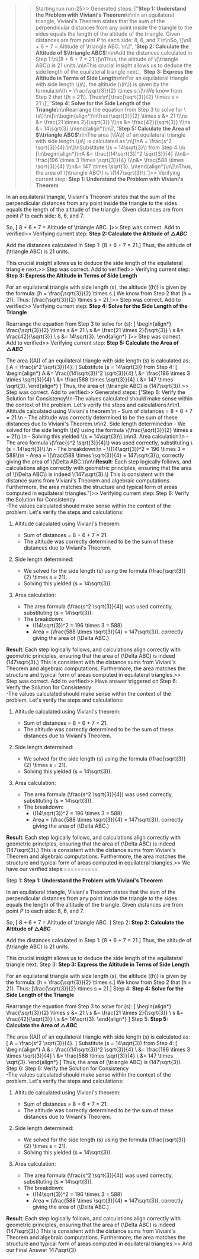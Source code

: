 >> Starting run run-25>> 
Generated steps: 
["**Step 1: Understand the Problem with Viviani's Theorem**\n\nIn an equilateral triangle, Viviani's Theorem states that the sum of the perpendicular distances from any point inside the triangle to the sides equals the length of the altitude of the triangle. Given distances are from point $P$ to each side: 8, 6, and 7.\n\nSo, \\[\n8 + 6 + 7 = Altitude of \\triangle ABC. \n\\]", '**Step 2: Calculate the Altitude of $\\triangle ABC$**\n\nAdd the distances calculated in Step 1:\n\\[8 + 6 + 7 = 21.\\]\nThus, the altitude of \\(\\triangle ABC\\) is 21 units.\n\nThis crucial insight allows us to deduce the side length of the equilateral triangle next.', '**Step 3: Express the Altitude in Terms of Side Length**\n\nFor an equilateral triangle with side length \\(s\\), the altitude (\\(h\\)) is given by the formula:\n\\[h = \\frac{\\sqrt{3}}{2} \\times s.\\]\nWe know from Step 2 that \\(h = 21\\). Thus:\n\\[\\frac{\\sqrt{3}}{2} \\times s = 21.\\]', '**Step 4: Solve for the Side Length of the Triangle**\n\nRearrange the equation from Step 3 to solve for \\(s\\):\n\\[\n\\begin{align*}\n\\frac{\\sqrt{3}}{2} \\times s &= 21 \\\\\ns &= \\frac{21 \\times 2}{\\sqrt{3}} \\\\\ns &= \\frac{42}{\\sqrt{3}} \\\\\ns &= 14\\sqrt{3}.\n\\end{align*}\n\\]', '**Step 5: Calculate the Area of $\\triangle ABC$**\n\nThe area (\\(A\\)) of an equilateral triangle with side length \\(s\\) is calculated as:\n\\[\nA = \\frac{s^2 \\sqrt{3}}{4}.\n\\]\nSubstitute \\(s = 14\\sqrt{3}\\) from Step 4:\n\\[\n\\begin{align*}\nA &= \\frac{(14\\sqrt{3})^2 \\sqrt{3}}{4} \\\\\n&= \\frac{196 \\times 3 \\times \\sqrt{3}}{4} \\\\\n&= \\frac{588 \\times \\sqrt{3}}{4} \\\\\n&= 147 \\times \\sqrt{3}. \n\\end{align*}\n\\]\nThus, the area of \\(\\triangle ABC\\) is \\(147\\sqrt{3}\\).']>> 
Verifying current step: 
**Step 1: Understand the Problem with Viviani's Theorem**

In an equilateral triangle, Viviani's Theorem states that the sum of the perpendicular distances from any point inside the triangle to the sides equals the length of the altitude of the triangle. Given distances are from point $P$ to each side: 8, 6, and 7.

So, \[
8 + 6 + 7 = Altitude of \triangle ABC. 
\]>> 
Step was correct. Add to verified>> 
Verifying current step: 
**Step 2: Calculate the Altitude of $\triangle ABC$**

Add the distances calculated in Step 1:
\[8 + 6 + 7 = 21.\]
Thus, the altitude of \(\triangle ABC\) is 21 units.

This crucial insight allows us to deduce the side length of the equilateral triangle next.>> 
Step was correct. Add to verified>> 
Verifying current step: 
**Step 3: Express the Altitude in Terms of Side Length**

For an equilateral triangle with side length \(s\), the altitude (\(h\)) is given by the formula:
\[h = \frac{\sqrt{3}}{2} \times s.\]
We know from Step 2 that \(h = 21\). Thus:
\[\frac{\sqrt{3}}{2} \times s = 21.\]>> 
Step was correct. Add to verified>> 
Verifying current step: 
**Step 4: Solve for the Side Length of the Triangle**

Rearrange the equation from Step 3 to solve for \(s\):
\[
\begin{align*}
\frac{\sqrt{3}}{2} \times s &= 21 \\
s &= \frac{21 \times 2}{\sqrt{3}} \\
s &= \frac{42}{\sqrt{3}} \\
s &= 14\sqrt{3}.
\end{align*}
\]>> 
Step was correct. Add to verified>> 
Verifying current step: 
**Step 5: Calculate the Area of $\triangle ABC$**

The area (\(A\)) of an equilateral triangle with side length \(s\) is calculated as:
\[
A = \frac{s^2 \sqrt{3}}{4}.
\]
Substitute \(s = 14\sqrt{3}\) from Step 4:
\[
\begin{align*}
A &= \frac{(14\sqrt{3})^2 \sqrt{3}}{4} \\
&= \frac{196 \times 3 \times \sqrt{3}}{4} \\
&= \frac{588 \times \sqrt{3}}{4} \\
&= 147 \times \sqrt{3}. 
\end{align*}
\]
Thus, the area of \(\triangle ABC\) is \(147\sqrt{3}\).>> 
Step was correct. Add to verified>> 
Generated steps: 
["Step 6: Verify the Solution for Consistency\\\n-The values calculated should make sense within the context of the problem. Let's verify the steps and calculations:\n\n1. Altitude calculated using Viviani's theorem:\n   - Sum of distances = 8 + 6 + 7 = 21.\n   - The altitude was correctly determined to be the sum of these distances due to Viviani's Theorem.\n\n2. Side length determined:\n   - We solved for the side length \\(s\\) using the formula \\(\\frac{\\sqrt{3}}{2} \\times s = 21\\).\n   - Solving this yielded \\(s = 14\\sqrt{3}\\).\n\n3. Area calculation:\n   - The area formula \\(\\frac{s^2 \\sqrt{3}}{4}\\) was used correctly, substituting \\(s = 14\\sqrt{3}\\).\n   - The breakdown:\n     - \\((14\\sqrt{3})^2 = 196 \\times 3 = 588\\)\n     - Area = \\(\\frac{588 \\times \\sqrt{3}}{4} = 147\\sqrt{3}\\), correctly giving the area of \\(\\Delta ABC.\\)\n\n**Result**: Each step logically follows, and calculations align correctly with geometric principles, ensuring that the area of \\(\\Delta ABC\\) is indeed \\(147\\sqrt{3}.\\) This is consistent with the distance sums from Viviani's Theorem and algebraic computations. Furthermore, the area matches the structure and typical form of areas computed in equilateral triangles."]>> 
Verifying current step: 
Step 6: Verify the Solution for Consistency\
-The values calculated should make sense within the context of the problem. Let's verify the steps and calculations:

1. Altitude calculated using Viviani's theorem:
   - Sum of distances = 8 + 6 + 7 = 21.
   - The altitude was correctly determined to be the sum of these distances due to Viviani's Theorem.

2. Side length determined:
   - We solved for the side length \(s\) using the formula \(\frac{\sqrt{3}}{2} \times s = 21\).
   - Solving this yielded \(s = 14\sqrt{3}\).

3. Area calculation:
   - The area formula \(\frac{s^2 \sqrt{3}}{4}\) was used correctly, substituting \(s = 14\sqrt{3}\).
   - The breakdown:
     - \((14\sqrt{3})^2 = 196 \times 3 = 588\)
     - Area = \(\frac{588 \times \sqrt{3}}{4} = 147\sqrt{3}\), correctly giving the area of \(\Delta ABC.\)

**Result**: Each step logically follows, and calculations align correctly with geometric principles, ensuring that the area of \(\Delta ABC\) is indeed \(147\sqrt{3}.\) This is consistent with the distance sums from Viviani's Theorem and algebraic computations. Furthermore, the area matches the structure and typical form of areas computed in equilateral triangles.>> 
Step was correct. Add to verified>> 
Have answer triggered on Step 6: Verify the Solution for Consistency\
-The values calculated should make sense within the context of the problem. Let's verify the steps and calculations:

1. Altitude calculated using Viviani's theorem:
   - Sum of distances = 8 + 6 + 7 = 21.
   - The altitude was correctly determined to be the sum of these distances due to Viviani's Theorem.

2. Side length determined:
   - We solved for the side length \(s\) using the formula \(\frac{\sqrt{3}}{2} \times s = 21\).
   - Solving this yielded \(s = 14\sqrt{3}\).

3. Area calculation:
   - The area formula \(\frac{s^2 \sqrt{3}}{4}\) was used correctly, substituting \(s = 14\sqrt{3}\).
   - The breakdown:
     - \((14\sqrt{3})^2 = 196 \times 3 = 588\)
     - Area = \(\frac{588 \times \sqrt{3}}{4} = 147\sqrt{3}\), correctly giving the area of \(\Delta ABC.\)

**Result**: Each step logically follows, and calculations align correctly with geometric principles, ensuring that the area of \(\Delta ABC\) is indeed \(147\sqrt{3}.\) This is consistent with the distance sums from Viviani's Theorem and algebraic computations. Furthermore, the area matches the structure and typical form of areas computed in equilateral triangles.>> 
We have our verified steps:==========
>> 
Step 1:
**Step 1: Understand the Problem with Viviani's Theorem**

In an equilateral triangle, Viviani's Theorem states that the sum of the perpendicular distances from any point inside the triangle to the sides equals the length of the altitude of the triangle. Given distances are from point $P$ to each side: 8, 6, and 7.

So, \[
8 + 6 + 7 = Altitude of \triangle ABC. 
\]
Step 2:
**Step 2: Calculate the Altitude of $\triangle ABC$**

Add the distances calculated in Step 1:
\[8 + 6 + 7 = 21.\]
Thus, the altitude of \(\triangle ABC\) is 21 units.

This crucial insight allows us to deduce the side length of the equilateral triangle next.
Step 3:
**Step 3: Express the Altitude in Terms of Side Length**

For an equilateral triangle with side length \(s\), the altitude (\(h\)) is given by the formula:
\[h = \frac{\sqrt{3}}{2} \times s.\]
We know from Step 2 that \(h = 21\). Thus:
\[\frac{\sqrt{3}}{2} \times s = 21.\]
Step 4:
**Step 4: Solve for the Side Length of the Triangle**

Rearrange the equation from Step 3 to solve for \(s\):
\[
\begin{align*}
\frac{\sqrt{3}}{2} \times s &= 21 \\
s &= \frac{21 \times 2}{\sqrt{3}} \\
s &= \frac{42}{\sqrt{3}} \\
s &= 14\sqrt{3}.
\end{align*}
\]
Step 5:
**Step 5: Calculate the Area of $\triangle ABC$**

The area (\(A\)) of an equilateral triangle with side length \(s\) is calculated as:
\[
A = \frac{s^2 \sqrt{3}}{4}.
\]
Substitute \(s = 14\sqrt{3}\) from Step 4:
\[
\begin{align*}
A &= \frac{(14\sqrt{3})^2 \sqrt{3}}{4} \\
&= \frac{196 \times 3 \times \sqrt{3}}{4} \\
&= \frac{588 \times \sqrt{3}}{4} \\
&= 147 \times \sqrt{3}. 
\end{align*}
\]
Thus, the area of \(\triangle ABC\) is \(147\sqrt{3}\).
Step 6:
Step 6: Verify the Solution for Consistency\
-The values calculated should make sense within the context of the problem. Let's verify the steps and calculations:

1. Altitude calculated using Viviani's theorem:
   - Sum of distances = 8 + 6 + 7 = 21.
   - The altitude was correctly determined to be the sum of these distances due to Viviani's Theorem.

2. Side length determined:
   - We solved for the side length \(s\) using the formula \(\frac{\sqrt{3}}{2} \times s = 21\).
   - Solving this yielded \(s = 14\sqrt{3}\).

3. Area calculation:
   - The area formula \(\frac{s^2 \sqrt{3}}{4}\) was used correctly, substituting \(s = 14\sqrt{3}\).
   - The breakdown:
     - \((14\sqrt{3})^2 = 196 \times 3 = 588\)
     - Area = \(\frac{588 \times \sqrt{3}}{4} = 147\sqrt{3}\), correctly giving the area of \(\Delta ABC.\)

**Result**: Each step logically follows, and calculations align correctly with geometric principles, ensuring that the area of \(\Delta ABC\) is indeed \(147\sqrt{3}.\) This is consistent with the distance sums from Viviani's Theorem and algebraic computations. Furthermore, the area matches the structure and typical form of areas computed in equilateral triangles.>> 
And our Final Answer
147\sqrt{3}